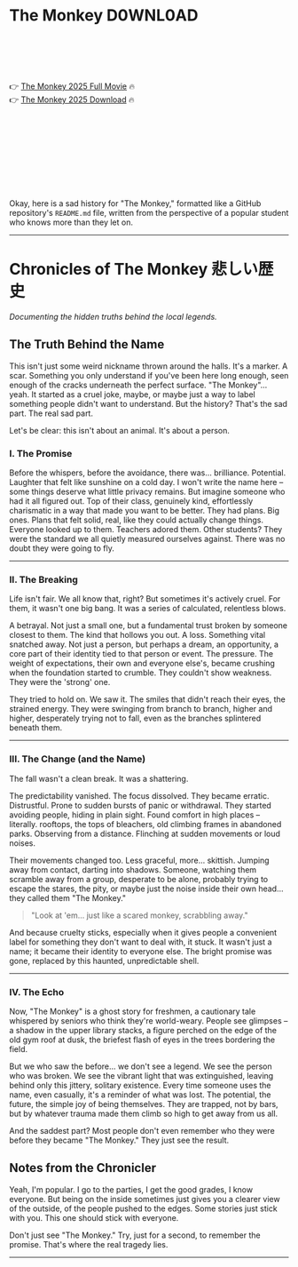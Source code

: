 # The Monkey D0WNL0AD

<br><br><br><br>


👉 <a href="https://Dustin-raylaretua1979.github.io/zjhckwoyme/">The Monkey 2025 Full Movie</a> 🔥
<br>
👉 <a href="https://Dustin-raylaretua1979.github.io/zjhckwoyme/">The Monkey 2025 Download</a> 🔥


<br><br><br><br><br><br><br><br>


Okay, here is a sad history for "The Monkey," formatted like a GitHub repository's `README.md` file, written from the perspective of a popular student who knows more than they let on.

---


# Chronicles of The Monkey 悲しい歴史

_Documenting the hidden truths behind the local legends._

## The Truth Behind the Name

This isn't just some weird nickname thrown around the halls. It's a marker. A scar. Something you only understand if you've been here long enough, seen enough of the cracks underneath the perfect surface. "The Monkey"... yeah. It started as a cruel joke, maybe, or maybe just a way to label something people didn't want to understand. But the history? That's the sad part. The real sad part.

Let's be clear: this isn't about an animal. It's about a person.

### I. The Promise

Before the whispers, before the avoidance, there was... brilliance. Potential. Laughter that felt like sunshine on a cold day. I won't write the name here – some things deserve what little privacy remains. But imagine someone who had it all figured out. Top of their class, genuinely kind, effortlessly charismatic in a way that made you want to be better. They had plans. Big ones. Plans that felt solid, real, like they could actually change things. Everyone looked up to them. Teachers adored them. Other students? They were the standard we all quietly measured ourselves against. There was no doubt they were going to fly.

---

### II. The Breaking

Life isn't fair. We all know that, right? But sometimes it's actively cruel. For them, it wasn't one big bang. It was a series of calculated, relentless blows.

   A betrayal. Not just a small one, but a fundamental trust broken by someone closest to them. The kind that hollows you out.
   A loss. Something vital snatched away. Not just a person, but perhaps a dream, an opportunity, a core part of their identity tied to that person or event.
   The pressure. The weight of expectations, their own and everyone else's, became crushing when the foundation started to crumble. They couldn't show weakness. They were the 'strong' one.

They tried to hold on. We saw it. The smiles that didn't reach their eyes, the strained energy. They were swinging from branch to branch, higher and higher, desperately trying not to fall, even as the branches splintered beneath them.

---

### III. The Change (and the Name)

The fall wasn't a clean break. It was a shattering.

The predictability vanished. The focus dissolved. They became erratic. Distrustful. Prone to sudden bursts of panic or withdrawal. They started avoiding people, hiding in plain sight. Found comfort in high places – literally. rooftops, the tops of bleachers, old climbing frames in abandoned parks. Observing from a distance. Flinching at sudden movements or loud noises.

Their movements changed too. Less graceful, more... skittish. Jumping away from contact, darting into shadows. Someone, watching them scramble away from a group, desperate to be alone, probably trying to escape the stares, the pity, or maybe just the noise inside their own head... they called them "The Monkey."

> "Look at 'em... just like a scared monkey, scrabbling away."

And because cruelty sticks, especially when it gives people a convenient label for something they don't want to deal with, it stuck. It wasn't just a name; it became their identity to everyone else. The bright promise was gone, replaced by this haunted, unpredictable shell.

---

### IV. The Echo

Now, "The Monkey" is a ghost story for freshmen, a cautionary tale whispered by seniors who think they're world-weary. People see glimpses – a shadow in the upper library stacks, a figure perched on the edge of the old gym roof at dusk, the briefest flash of eyes in the trees bordering the field.

But we who saw the before... we don't see a legend. We see the person who was broken. We see the vibrant light that was extinguished, leaving behind only this jittery, solitary existence. Every time someone uses the name, even casually, it's a reminder of what was lost. The potential, the future, the simple joy of being themselves. They are trapped, not by bars, but by whatever trauma made them climb so high to get away from us all.

And the saddest part? Most people don't even remember who they were before they became "The Monkey." They just see the result.

## Notes from the Chronicler

Yeah, I'm popular. I go to the parties, I get the good grades, I know everyone. But being on the inside sometimes just gives you a clearer view of the outside, of the people pushed to the edges. Some stories just stick with you. This one should stick with everyone.

Don't just see "The Monkey." Try, just for a second, to remember the promise. That's where the real tragedy lies.

---



